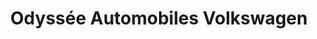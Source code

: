 ---
title: "Odyssée Automobiles Volkswagen"
url: /lanester/odyssee-automobiles-volkswagen/
shop: voiture
---